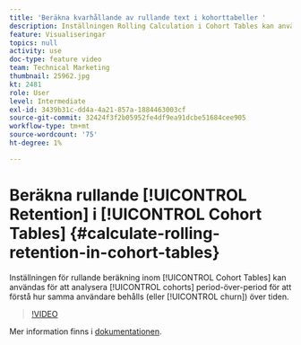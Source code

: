 ```yaml
---
title: 'Beräkna kvarhållande av rullande text i kohorttabeller '
description: Inställningen Rolling Calculation i Cohort Tables kan användas för att analysera kohortperiod över en period och för att förstå hur samma användare behålls (eller faller bort) över tiden.
feature: Visualiseringar
topics: null
activity: use
doc-type: feature video
team: Technical Marketing
thumbnail: 25962.jpg
kt: 2481
role: User
level: Intermediate
exl-id: 3439b31c-dd4a-4a21-857a-1884463003cf
source-git-commit: 32424f3f2b05952fe4df9ea91dcbe51684cee905
workflow-type: tm+mt
source-wordcount: '75'
ht-degree: 1%

---
```


# Beräkna rullande [!UICONTROL Retention] i [!UICONTROL Cohort Tables] {#calculate-rolling-retention-in-cohort-tables}

Inställningen för rullande beräkning inom [!UICONTROL Cohort Tables] kan användas för att analysera [!UICONTROL cohorts] period-över-period för att förstå hur samma användare behålls (eller [!UICONTROL churn]) över tiden.

>[!VIDEO](https://video.tv.adobe.com/v/25962/?quality=12)

Mer information finns i [dokumentationen](https://marketing.adobe.com/resources/help/en_US/analytics/analysis-workspace/cohort_analysis.html).
